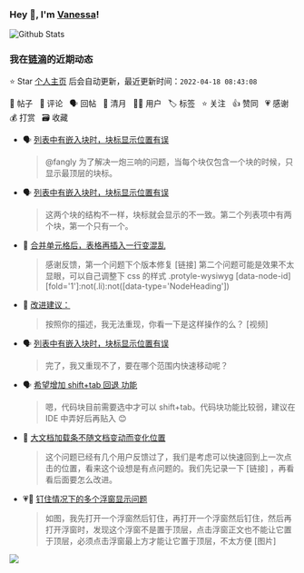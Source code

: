 ### Hey 👋, I'm [Vanessa](http://vanessa.b3log.org/)!

![Github Stats](https://github-readme-stats.vercel.app/api?username=Vanessa219&show_icons=true)

<!--events start -->

### 我在[链滴](https://ld246.com)的近期动态

⭐️ Star [个人主页](https://github.com/Vanessa219/Vanessa219) 后会自动更新，最近更新时间：`2022-04-18 08:43:08`

📝 帖子 &nbsp; 💬 评论 &nbsp; 🗣 回帖 &nbsp; 🌙 清月 &nbsp; 👨‍💻 用户 &nbsp; 🏷️ 标签 &nbsp; ⭐️ 关注 &nbsp; 👍 赞同 &nbsp; 💗 感谢 &nbsp; 💰 打赏 &nbsp; 🗃 收藏

* 🗣 [列表中有嵌入块时，块标显示位置有误](https://ld246.com/article/1649320568101/comment/1650024209801#comments)

  > @fangly 为了解决一炮三响的问题，当每个块仅包含一个块的时候，只显示最顶层的块标。
* 🗣 [列表中有嵌入块时，块标显示位置有误](https://ld246.com/article/1649320568101/comment/1650024209801#comments)

  > 这两个块的结构不一样，块标就会显示的不一致。第二个列表项中有两个块，第一个只有一个。
* 💬 [合并单元格后，表格再插入一行变混乱](https://ld246.com/article/1650007134174/comment/1650024503990#comments)

  > 感谢反馈，第一个问题下个版本修复 [链接] 第二个问题可能是效果不太显眼，可以自己调整下 css 的样式 .protyle-wysiwyg [data-node-id][fold='1']:not(.li):not([data-type='NodeHeading'])
* 💬 [改进建议：](https://ld246.com/article/1650018446988/comment/1650022104454#comments)

  > 按照你的描述，我无法重现，你看一下是这样操作的么？ [视频]
* 🗣 [列表中有嵌入块时，块标显示位置有误](https://ld246.com/article/1649320568101/comment/1649960612403#comments)

  > 完了，我又重现不了，要在哪个范围内快速移动呢？
* 🗣 [希望增加 shift+tab 回退 功能](https://ld246.com/article/1649929949773/comment/1649986207223#comments)

  > 嗯，代码块目前需要选中才可以 shift+tab。代码块功能比较弱，建议在 IDE 中弄好后再贴入 😊
* 💬 [大文档加载条不随文档变动而变化位置](https://ld246.com/article/1650015431593/comment/1650016499472#comments)

  > 这个问题已经有几个用户反馈过了，我们是考虑可以快速回到上一次点击的位置，看来这个设想是有点问题的。我们先记录一下 [链接] ，再看看后面要怎么改进。
* 💗📝 [钉住情况下的多个浮窗显示问题](https://ld246.com/article/1649949021909)

  > 如图，我先打开一个浮窗然后钉住，再打开一个浮窗然后钉住，然后再打开浮窗时，发现这个浮窗不是置于顶层，点击浮窗正文也不能让它置于顶层，必须点击浮窗最上方才能让它置于顶层，不太方便 [图片]


<!--events end -->

<a title="Hits" target="_blank" href="https://github.com/Vanessa219/Vanessa219"><img src="https://hits.b3log.org/Vanessa219/Vanessa219.svg"></a>
